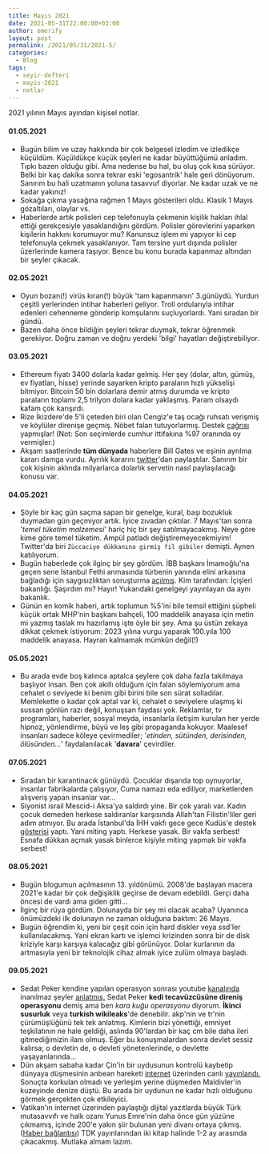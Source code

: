 ```yaml
---
title: Mayıs 2021
date: 2021-05-31T22:00:00+03:00
author: omerify
layout: post
permalink: /2021/05/31/2021-5/
categories:
  - Blog
tags:
  - seyir-defteri
  - mayis-2021
  - notlar
---
```


2021 yılının Mayıs ayından kişisel notlar.

#### 01.05.2021

  * Bugün bilim ve uzay hakkında bir çok belgesel izledim ve izledikçe küçüldüm. Küçüldükçe küçük şeyleri ne kadar büyüttüğümü anladım. Tıpkı bazen olduğu gibi. Ama nedense bu hal, bu oluş çok kısa sürüyor. Belki bir kaç dakika sonra tekrar eski 'egosantrik' hale geri dönüyorum. Sanırım bu hali uzatmanın yoluna tasavvuf diyorlar. Ne kadar uzak ve ne kadar yakınız!
  * Sokağa çıkma yasağına rağmen 1 Mayıs gösterileri oldu. Klasik 1 Mayıs gözaltıları, olaylar vs.
  * Haberlerde artık polisleri cep telefonuyla çekmenin kişilik hakları ihlal ettiği gerekçesiyle yasaklandığını gördüm. Polisler görevlerini yaparken kişilerin hakkını korumuyor mu? Kanunsuz işlem mi yapıyor ki cep telefonuyla çekmek yasaklanıyor. Tam tersine yurt dışında polisler üzerlerinde kamera taşıyor. Bence bu konu burada kapanmaz altından bir şeyler çıkacak.

#### 02.05.2021

  * Oyun bozan(!) virüs kıran(!) büyük 'tam kapanmanın' 3.günüydü. Yurdun çeşitli yerlerinden intihar haberleri geliyor. Troll ordularıyla intihar edenleri cehenneme gönderip komşularını suçluyorlardı. Yani sıradan bir gündü.
  * Bazen daha önce bildiğin şeyleri tekrar duymak, tekrar öğrenmek gerekiyor. Doğru zaman ve doğru yerdeki 'bilgi' hayatları değiştirebiliyor.

#### 03.05.2021

   * Ethereum fiyatı 3400 dolarla kadar gelmiş. Her şey (dolar, altın, gümüş, ev fiyatları, hisse) yerinde sayarken kripto paraların hızlı yükselişi bitmiyor. Bitcoin 50 bin dolarlara demir atmış durumda ve kripto paraların toplamı 2,5 trilyon dolara kadar yaklaşmış. Param olsaydı kafam çok karışırdı.
   * Rize İkizdere'de 5'li çeteden biri olan Cengiz'e taş ocağı ruhsatı verişmiş ve köylüler direnişe geçmiş. Nöbet falan tutuyorlarmış. Destek <a href="https://eksisozluk.com/ikizderelilerin-bize-destek-verin-cagrisi--6904027" target="_blank" rel="noreferrer noopener nofollow">çağrısı</a> yapmışlar! (Not: Son seçimlerde cumhur ittifakına %97 oranında oy vermişler.)
   * Akşam saatlerinde __tüm dünyada__ haberlere Bill Gates ve eşinin ayrılma kararı damga vurdu. Ayrılık kararını <a href="https://twitter.com/BillGates/status/1389316412259270657" target="_blank" rel="noreferrer noopener nofollow">twitter</a>'dan paylaştılar. Sanırım bir çok kişinin aklında milyarlarca dolarlık servetin nasıl paylaşılacağı konusu var.

#### 04.05.2021

  * Şöyle bir kaç gün saçma sapan bir genelge, kural, başı bozukluk duymadan gün geçmiyor artık. İyice zıvadan çıktılar. 7 Mayıs'tan sonra '*temel tüketim malzemesi*' hariç hiç bir şey satılmayacakmış. Neye göre kime göre temel tüketim. Ampül patladı değiştiremeyecekmiyim! Twitter'da biri `Züccaciye dükkanına girmiş fil gibiler` demişti. Aynen katılıyorum.
  * Bugün haberlede çok ilginç bir şey gördüm. İBB başkanı İmamoğlu'na geçen sene İstanbul Fethi anmasında türbenin yanında elini arkasına bağladığı için saygısızlıktan soruşturma <a href="https://www.sozcu.com.tr/2021/gundem/ekrem-imamogluna-ellerini-arkada-neden-bagladin-sorusturmasi-6412467/" target="_blank" rel="noreferrer noopener nofollow">açılmış</a>. Kim tarafından: İçişleri bakanlığı. Şaşırdım mı? Hayır! Yukarıdaki genelgeyi yayınlayan da aynı bakanlık.
  * Günün en komik haberi, artık toplumun %5'ini bile temsil ettiğini şüpheli küçük ortak MHP'nin başkanı bahçeli, 100 maddelik anayasa için metin mi yazmış taslak mı hazırlamış işte öyle bir şey. Ama şu üstün zekaya dikkat çekmek istiyorum: 2023 yılına vurgu yaparak 100.yıla 100 maddelik anayasa. Hayran kalmamak mümkün değil(!)


#### 05.05.2021

  * Bu arada evde boş kalınca aptalca şeylere çok daha fazla takılmaya başlıyor insan. Ben çok akıllı olduğum için falan söylemiyorum ama cehalet o seviyede ki benim gibi birini bile son sürat solladılar. Memlekette o kadar çok aptal var ki, cehalet o seviyelere ulaşmış ki sussan gönlün razı değil, konuşsan faydası yok. Reklamlar, tv programları, haberler, sosyal meyda, insanlarla iletişim kurulan her yerde hipnoz, yönlendirme, büyü ve leş gibi propaganda kokuyor. Maalesef insanları sadece köleye çevirmediler; '*etinden, sütünden, derisinden, ölüsünden...*' faydalanılacak '__davara__' çevirdiler.

#### 07.05.2021

  * Sıradan bir karantinacık günüydü. Çocuklar dışarıda top oynuyorlar, insanlar fabrikalarda çalışıyor, Cuma namazı eda ediliyor, marketlerden alışveriş yapan insanlar var...
  * Siyonist israil Mescid-i Aksa'ya saldırdı yine. Bir çok yaralı var. Kadın çocuk demeden herkese saldıranlar karşısında Allah'tan Filistin'liler geri adım atmıyor. Bu arada İstanbul'da İHH vakfı gece gece Kudüs'e destek <a href="https://twitter.com/ihhinsaniyardim/status/1390936320315375617" target="_blank" rel="noreferrer noopener nofollow">gösterisi</a> yaptı. Yani miting yaptı. Herkese yasak. Bir vakfa serbest! Esnafa dükkan açmak yasak binlerce kişiyle miting yapmak bir vakfa serbest!

#### 08.05.2021

  * Bugün blogumun açılmasının 13. yıldönümü. 2008'de başlayan macera 2021'e kadar bir çok değişiklik geçirse de devam edebildi. Gerçi daha öncesi de vardı ama giden gitti...
  * İlginç bir rüya gördüm. Dolunayda bir şey mi olacak acaba? Uyanınca önümüzdeki ilk dolunayın ne zaman olduğuna baktım: 26 Mayıs.
  * Bugün öğrendim ki, yeni bir çeşit coin için hard diskler veya ssd'ler kullanılacakmış. Yani ekran kartı ve işlemci krizinden sonra bir de disk kriziyle karşı karşıya kalacağız gibi görünüyor. Dolar kurlarının da artmasıyla yeni bir teknolojik cihaz almak iyice zulüm olmaya başladı.

#### 09.05.2021

  * Sedat Peker kendine yapılan operasyon sonrası youtube <a href="https://www.youtube.com/channel/UCvvTSpYuJvEFBKW2_uvWziA" target="_blank" rel="noreferrer noopener nofollow">kanalında</a> inanılmaz şeyler <a href="https://www.youtube.com/watch?v=1d91mi40ol8" target="_blank" rel="noreferrer noopener nofollow">anlatmış.</a> Sedat Peker **kedi tecavüzcüsüne direniş operasyonu** demiş ama ben *kara kuğu operasyonu* diyorum. **İkinci susurluk** veya **turkish wikileaks**'de denebilir. akp'nin ve tr'nin çürümüşlüğünü tek tek anlatmış. Kimlerin bizi yönettiği, emniyet teşkilatının ne hale geldiği, aslında 90'lardan bir kaç cm bile daha ileri gitmediğimizin ilanı olmuş.  Eğer bu konuşmalardan sonra devlet sessiz kalırsa; o devletin de, o devleti yönetenlerinde, o devlette yaşayanlarında...
  * Dün akşam sabaha kadar Çin'in bir uydusunun kontrolü kaybetip dünyaya düşmesinin anbean hareketi <a href="https://orbit.ing-now.com/satellite/48275/2021-035b/cz-5b/" target="_blank" rel="noreferrer noopener nofollow">internet</a> üzerinden canlı <a href="https://omerify.github.io/blog/assets/video/2021/05/kontrolu-kaybeden-cin-uydusu-cz-5b-9-mayis-2021-low.mp4" target="_blank">yayınlandı.</a> Sonuçta korkulan olmadı ve yerleşim yerine düşmeden Maldivler'in kuzeyinde denize düştü. Bu arada bir uydunun ne kadar hızlı olduğunu görmek gerçekten çok etkileyici.
  * Vatikan'ın internet üzerinden paylaştığı dijital yazıtlarda büyük Türk mutasavvıfı ve halk ozanı Yunus Emre'nin daha önce gün yüzüne çıkmamış, içinde 200'e yakın şiir bulunan yeni divanı ortaya çıkmış. (<a href="https://www.sozcu.com.tr/2021/gundem/vatikanin-dijital-arsivinde-yunus-emrenin-gun-yuzune-cikmamis-yeni-divani-bulundu-6422751/" target="_blank" rel="noreferrer noopener nofollow">Haber bağlantısı</a>) TDK yayınlarından iki kitap halinde 1-2 ay arasında çıkacakmış. Mutlaka almam lazım.
